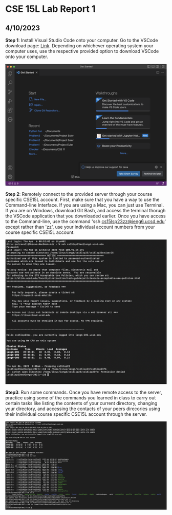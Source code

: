# CSE 15L Lab Report 1
## 4/10/2023
**Step 1**: Install Visual Studio Code onto your computer. Go to the VSCode download page: [Link](https://code.visualstudio.com/Download). Depending on whichever operating system your computer uses, use the respective provided option to download VSCode onto your computer. 

![Image](VSCodeInstallationScreenShot.png)

**Step 2**: Remotely connect to the provided server through your course specific CSE15L account. First, make sure that you have a way to use the Command-line Interface. If you are using a Mac, you can just use Terminal. If you are on Windows, download Git Bash, and access the terminal thorugh the VSCode application that you downloaded earlier. Once you have access to the Command-line, use the command 'ssh cs15lsp23zz@ieng6.ucsd.edu' except rather than 'zz', use your individual account numbers from your course specific CSE15L account.

![Image](RemoteServerConnectScreenShot.png)

**Step3**: Run some commands. Once you have remote access to the server, practice using some of the commands you learned in class to carry out certain tasks like listing the contents of your current directory, changing your directory, and accessing the contacts of your peers direcories using their individual course specific CSE15L account through the server. 

![Image](TerminalCommandsTestScreenShot.png)
